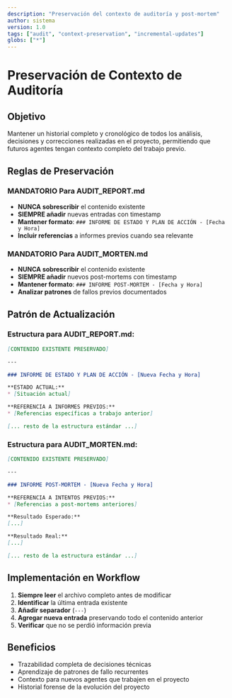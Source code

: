```yaml
---
description: "Preservación del contexto de auditoría y post-mortem"
author: sistema
version: 1.0
tags: ["audit", "context-preservation", "incremental-updates"]
globs: ["*"]
---
```


# Preservación de Contexto de Auditoría

## Objetivo
Mantener un historial completo y cronológico de todos los análisis, decisiones y correcciones realizadas en el proyecto, permitiendo que futuros agentes tengan contexto completo del trabajo previo.

## Reglas de Preservación

### **MANDATORIO** Para AUDIT_REPORT.md
- **NUNCA sobrescribir** el contenido existente
- **SIEMPRE añadir** nuevas entradas con timestamp
- **Mantener formato**: `### INFORME DE ESTADO Y PLAN DE ACCIÓN - [Fecha y Hora]`
- **Incluir referencias** a informes previos cuando sea relevante

### **MANDATORIO** Para AUDIT_MORTEN.md  
- **NUNCA sobrescribir** el contenido existente
- **SIEMPRE añadir** nuevos post-mortems con timestamp
- **Mantener formato**: `### INFORME POST-MORTEM - [Fecha y Hora]`
- **Analizar patrones** de fallos previos documentados

## Patrón de Actualización

### Estructura para AUDIT_REPORT.md:
```markdown
[CONTENIDO EXISTENTE PRESERVADO]

---

### INFORME DE ESTADO Y PLAN DE ACCIÓN - [Nueva Fecha y Hora]

**ESTADO ACTUAL:**
* [Situación actual]

**REFERENCIA A INFORMES PREVIOS:**
* [Referencias específicas a trabajo anterior]

[... resto de la estructura estándar ...]
```

### Estructura para AUDIT_MORTEN.md:
```markdown
[CONTENIDO EXISTENTE PRESERVADO]

---

### INFORME POST-MORTEM - [Nueva Fecha y Hora]

**REFERENCIA A INTENTOS PREVIOS:**
* [Referencias a post-mortems anteriores]

**Resultado Esperado:**
[...]

**Resultado Real:**
[...]

[... resto de la estructura estándar ...]
```

## Implementación en Workflow

1. **Siempre leer** el archivo completo antes de modificar
2. **Identificar** la última entrada existente
3. **Añadir separador** (`---`) 
4. **Agregar nueva entrada** preservando todo el contenido anterior
5. **Verificar** que no se perdió información previa

## Beneficios
- Trazabilidad completa de decisiones técnicas
- Aprendizaje de patrones de fallo recurrentes  
- Contexto para nuevos agentes que trabajen en el proyecto
- Historial forense de la evolución del proyecto
